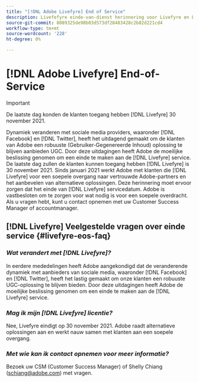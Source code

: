 ```yaml
---
title: "[!DNL Adobe Livefyre] End of Service"
description: Livefefyre einde-van-dienst herinnering voor Livefyre en Livefyre Studio.
source-git-commit: 8089325de90b03d573df28483428c2b82d221cd4
workflow-type: tm+mt
source-wordcount: '228'
ht-degree: 0%

---
```


# [!DNL Adobe Livefyre] End-of-Service

>[!IMPORTANT]
>
>De laatste dag konden de klanten toegang hebben [!DNL Livefyre] 30 november 2021.

Dynamiek veranderen met sociale media providers, waaronder [!DNL Facebook] en [!DNL Twitter], heeft het uitdagend gemaakt om de klanten van Adobe een robuuste (Gebruiker-Gegenereerde Inhoud) oplossing te blijven aanbieden UGC. Door deze uitdagingen heeft Adobe de moeilijke beslissing genomen om een einde te maken aan de [!DNL Livefyre] service. De laatste dag zullen de klanten kunnen toegang hebben [!DNL Livefyre] is 30 november 2021. Sinds januari 2021 werkt Adobe met klanten die [!DNL Livefyre] voor een soepele overgang naar vertrouwde Adobe-partners en het aanbevelen van alternatieve oplossingen. Deze herinnering moet ervoor zorgen dat het einde van [!DNL Livefyre] servicedatum. Adobe is vastbesloten om te zorgen voor wat nodig is voor een soepele overdracht. Als u vragen hebt, kunt u contact opnemen met uw Customer Success Manager of accountmanager.

## [!DNL Livefyre] Veelgestelde vragen over einde service {#livefyre-eos-faq}

### **_Wat verandert met [!DNL Livefyre]?_**

In eerdere mededelingen heeft Adobe aangekondigd dat de veranderende dynamiek met aanbieders van sociale media, waaronder [!DNL Facebook] en [!DNL Twitter], heeft het lastig gemaakt om onze klanten een robuuste UGC-oplossing te blijven bieden. Door deze uitdagingen heeft Adobe de moeilijke beslissing genomen om een einde te maken aan de [!DNL Livefyre] service.

### **_Mag ik mijn [!DNL Livefyre] licentie?_**

Nee, Livefyre eindigt op 30 november 2021. Adobe raadt alternatieve oplossingen aan en werkt nauw samen met klanten aan een soepele overgang.

### **_Met wie kan ik contact opnemen voor meer informatie?_**

Bezoek uw CSM (Customer Success Manager) of Shelly Chiang (schiang@adobe.com) met vragen.
